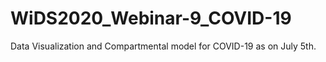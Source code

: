 # WiDS2020_Webinar-9_COVID-19

Data Visualization and Compartmental model for COVID-19 as on July 5th. 
